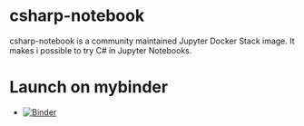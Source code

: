 # csharp-notebook

csharp-notebook is a community maintained Jupyter Docker Stack image. It makes i possible to try C# in Jupyter Notebooks.

# Launch on mybinder

* [![Binder](https://mybinder.org/badge_logo.svg)](https://mybinder.org/v2/gh/tlinnet/csharp-notebook/master)